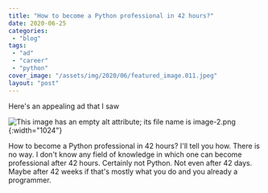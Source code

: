 ```yaml
---
title: "How to become a Python professional in 42 hours?"
date: 2020-06-25
categories: 
 - "blog"
tags: 
 - "ad"
 - "career"
 - "python"
cover_image: "/assets/img/2020/06/featured_image.011.jpeg"
layout: "post"
---
```


Here's an appealing ad that I saw

![This image has an empty alt attribute; its file name is image-2.png](https://heborisgorelik.files.wordpress.com/2020/06/image-2.png){:width="1024"}

How to become a Python professional in 42 hours? I'll tell you how. There is no way. I don't know any field of knowledge in which one can become professional after 42 hours. Certainly not Python. Not even after 42 days. Maybe after 42 weeks if that's mostly what you do and you already a programmer.
